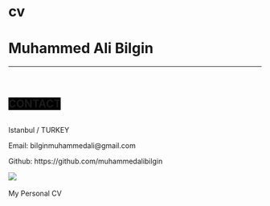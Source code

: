 # cv

# Muhammed Ali Bilgin

---

<br/>
<div> 
<h2 style="background-color:black; display:inline-block"> CONTACT</h2>
<p>Istanbul / TURKEY</p>
<p>Email: bilginmuhammedali@gmail.com</p>
<p>Github: https://github.com/muhammedalibilgin</p>
<img src="https://img.icons8.com/ios/50/000000/apple-mail.png"/>
</div>

<br/>
My Personal CV
<br/>

<!-- <span style="color:red">some **This is Red Bold.** text</span>
<br/>

<span style="background-color:brown">some _blue_ text</span>
<br/>

---

<div class="alert-info">
This is a blue colored box
</div>

<div style="background-color:red; text-align:center; vertical-align: middle; padding:40px 0;">
<a href="/donate">DONATE</a>
</div> -->
